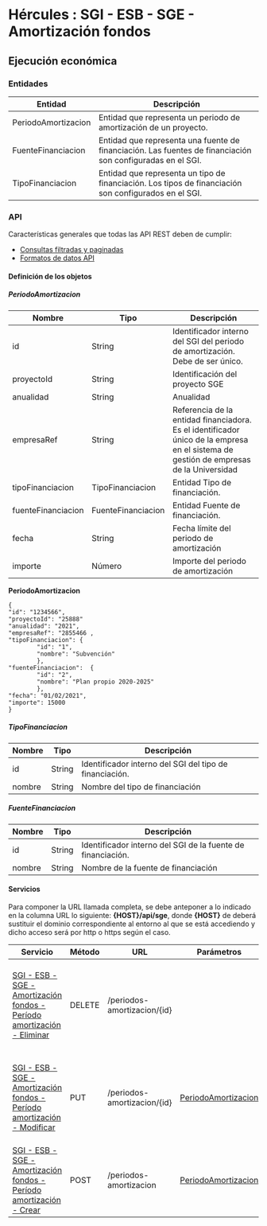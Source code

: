 # Hércules : SGI \- ESB \- SGE \- Amortización fondos



  






## Ejecución económica

### Entidades



| Entidad | Descripción |
| --- | --- |
| PeriodoAmortizacion | Entidad que representa un periodo de amortización de un proyecto. |
| FuenteFinanciacion | Entidad que representa una fuente de financiación. Las fuentes de financiación son configuradas en el SGI. |
| TipoFinanciacion | Entidad que representa un tipo de financiación. Los tipos de financiación son configurados en el SGI. |

### API

Características generales que todas las API REST deben de cumplir:

* [Consultas filtradas y paginadas](https://confluence.um.es/confluence/display/HERCULES/Consultas+filtradas+y+paginadas "https://confluence.um.es/confluence/display/HERCULES/Consultas+filtradas+y+paginadas")
* [Formatos de datos API](https://confluence.um.es/confluence/display/HERCULES/Formatos+de+datos+API "https://confluence.um.es/confluence/display/HERCULES/Formatos+de+datos+API")

#### Definición de los objetos

##### PeriodoAmortizacion



| **Nombre** | **Tipo** | **Descripción** |
| --- | --- | --- |
| id | String | Identificador interno del SGI del periodo de amortización. Debe de ser único. |
| proyectoId | String | Identificación del proyecto SGE |
| anualidad | String | Anualidad |
| empresaRef | String | Referencia de la entidad financiadora. Es el identificador único de la empresa en el sistema de gestión de empresas de la Universidad |
| tipoFinanciacion | TipoFinanciacion | Entidad Tipo de financiación. |
| fuenteFinanciacion | FuenteFinanciacion | Entidad Fuente de financiación. |
| fecha | String | Fecha límite del periodo de amortización |
| importe | Número | Importe del periodo de amortización |

**PeriodoAmortizacion**

```
{
"id": "1234566",
"proyectoId": "25888"
"anualidad": "2021",
"empresaRef": "2855466 ,
"tipoFinanciacion": {
        "id": "1",
        "nombre": "Subvención"
        },
"fuenteFinanciacion":  {
        "id": "2",
        "nombre": "Plan propio 2020-2025"
        }, 
"fecha": "01/02/2021",
"importe": 15000 
}
```

##### TipoFinanciacion



| **Nombre** | **Tipo** | **Descripción** |
| --- | --- | --- |
| id | String | Identificador interno del SGI del tipo de financiación. |
| nombre | String | Nombre del tipo de financiación |

##### FuenteFinanciacion



| **Nombre** | **Tipo** | **Descripción** |
| --- | --- | --- |
| id | String | Identificador interno del SGI de la fuente de financiación. |
| nombre | String | Nombre de la fuente de financiación |

#### Servicios

Para componer la URL llamada completa, se debe anteponer a lo indicado en la columna URL lo siguiente: **{HOST}/api/sge**, donde **{HOST}** de deberá sustituir el dominio correspondiente al entorno al que se está accediendo y dicho acceso será por http o https según el caso.

| Servicio | Método | URL | Parámetros | Respuesta | Descripción |
| --- | --- | --- | --- | --- | --- |
| [SGI \- ESB \- SGE \- Amortización fondos \- Período amortización \- Eliminar](https://confluence.um.es/confluence/pages/viewpage.action?pageId=597853060 "/confluence/pages/viewpage.action?pageId=597853060") | DELETE | /periodos\-amortizacion/{id} |  |  | Elimina un periodo de amortización. Se pasa por url el identificador del periodo de amortización. |
| [SGI \- ESB \- SGE \- Amortización fondos \- Período amortización \- Modificar](https://confluence.um.es/confluence/pages/viewpage.action?pageId=597853059 "/confluence/pages/viewpage.action?pageId=597853059") | PUT | /periodos\-amortizacion/{id} | [PeriodoAmortizacion](https://confluence.um.es/confluence/pages/viewpage.action?pageId=120032553#SGIESBSGEAmortizaci%C3%B3nfondos-PeriodoAmortizacion "https://confluence.um.es/confluence/pages/viewpage.action?pageId=120032553#SGIESBSGEAmortizaci%C3%B3nfondos-PeriodoAmortizacion") |  | Modifica un periodo de amortización. Se pasa por url el identificador del periodo de amortización. |
| [SGI \- ESB \- SGE \- Amortización fondos \- Período amortización \- Crear](https://confluence.um.es/confluence/pages/viewpage.action?pageId=597853058 "/confluence/pages/viewpage.action?pageId=597853058") | POST | /periodos\-amortizacion | [PeriodoAmortizacion](https://confluence.um.es/confluence/pages/viewpage.action?pageId=120032553#SGIESBSGEAmortizaci%C3%B3nfondos-PeriodoAmortizacion "https://confluence.um.es/confluence/pages/viewpage.action?pageId=120032553#SGIESBSGEAmortizaci%C3%B3nfondos-PeriodoAmortizacion") |  | Crea un periodo de amortización |

  





